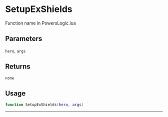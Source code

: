 # SetupExShields
Function name in PowersLogic.lua
## Parameters
`hero`, `args`
## Returns
`none`
## Usage
```lua
function SetupExShields(hero, args)
```
---
